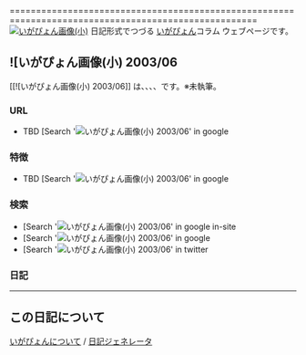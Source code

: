 =====================================================================================================
[![いがぴょん画像(小)](https://igapyon.github.io/diary/images/iga200306s.jpg "いがぴょん")](https://igapyon.github.io/diary/memo/memoigapyon.html) 日記形式でつづる [いがぴょん](https://igapyon.github.io/diary/memo/memoigapyon.html)コラム ウェブページです。

## ![いがぴょん画像(小) 2003/06

[[![いがぴょん画像(小) 2003/06]] は、、、、です。※未執筆。

### URL

* TBD [Search '![いがぴょん画像(小) 2003/06' in google](https://www.google.co.jp/#pws=0&q=%21%5B%E3%81%84%E3%81%8C%E3%81%B4%E3%82%87%E3%82%93%E7%94%BB%E5%83%8F%28%E5%B0%8F%29+2003%2F06)

### 特徴

* TBD [Search '![いがぴょん画像(小) 2003/06' in google](https://www.google.co.jp/#pws=0&q=%21%5B%E3%81%84%E3%81%8C%E3%81%B4%E3%82%87%E3%82%93%E7%94%BB%E5%83%8F%28%E5%B0%8F%29+2003%2F06)

### 検索

* [Search '![いがぴょん画像(小) 2003/06' in google in-site](https://www.google.co.jp/#pws=0&q=site:https%3A%2F%2Figapyon.github.io%2Fdiary%2F+%21%5B%E3%81%84%E3%81%8C%E3%81%B4%E3%82%87%E3%82%93%E7%94%BB%E5%83%8F%28%E5%B0%8F%29+2003%2F06)
* [Search '![いがぴょん画像(小) 2003/06' in google](https://www.google.co.jp/#pws=0&q=%21%5B%E3%81%84%E3%81%8C%E3%81%B4%E3%82%87%E3%82%93%E7%94%BB%E5%83%8F%28%E5%B0%8F%29+2003%2F06)
* [Search '![いがぴょん画像(小) 2003/06' in twitter](https://twitter.com/search?q=%21%5B%E3%81%84%E3%81%8C%E3%81%B4%E3%82%87%E3%82%93%E7%94%BB%E5%83%8F%28%E5%B0%8F%29+2003%2F06)

### 日記



----------------------------------------------------------------------------------------------------

## この日記について
[いがぴょんについて](https://igapyon.github.io/diary/memo/memoigapyon.html) / [日記ジェネレータ](https://github.com/igapyon/igapyonv3)
